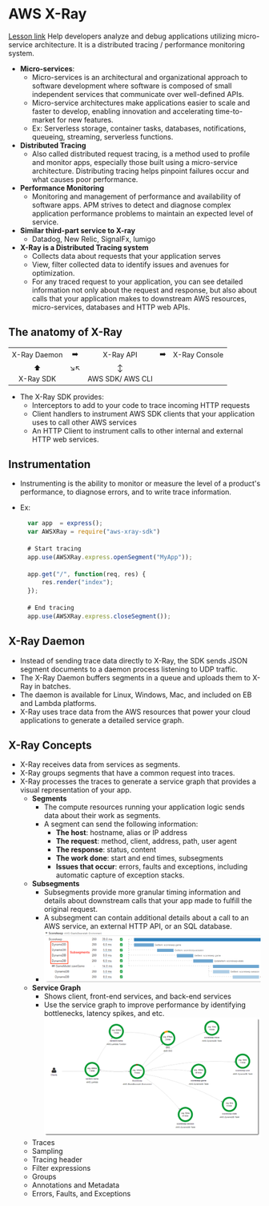 # AWS X-Ray

[Lesson link](https://youtu.be/RrKRN9zRBWs?t=10522)
Help developers analyze and debug applications utilizing micro-service architecture. It is a distributed tracing / performance monitoring system.

- **Micro-services**:
  - Micro-services is an architectural and organizational approach to software development where software is composed of small independent services that communicate over well-defined APIs.
  - Micro-service architectures make applications easier to scale and faster to develop, enabling innovation and accelerating time-to-market for new features.
  - Ex: Serverless storage, container tasks, databases, notifications, queueing, streaming, serverless functions.
- **Distributed Tracing**
  - Also called distributed request tracing, is a method used to profile and monitor apps, especially those built using a micro-service architecture. Distributing tracing helps pinpoint failures occur and what causes poor performance.
- **Performance Monitoring**
  - Monitoring and management of performance and availability of software apps. APM strives to detect and diagnose complex application performance problems to maintain an expected level of service.
- **Similar third-part service to X-ray**
  - Datadog, New Relic, SignalFx, lumigo
- **X-Ray is a Distributed Tracing system**
  - Collects data about requests that your application serves
  - View, filter collected data to identify issues and avenues for optimization.
  - For any traced request to your application, you can see detailed information not only about the request and response, but also about calls that your application makes to downstream AWS resources, micro-services, databases and HTTP web APIs.

## The anatomy of X-Ray

|              |       |                  |       |               |
| :----------: | :---: | :--------------: | :---: | :-----------: |
| X-Ray Daemon |   ➡️   |    X-Ray API     |   ➡️   | X-Ray Console |
|      ⬆️       |  ↘️↖️   |        ↕️         |       |               |
|  X-Ray SDK   |       | AWS SDK/ AWS CLI |       |               |

- The X-Ray SDK provides:
  - Interceptors to add to your code to trace incoming HTTP requests
  - Client handlers to instrument AWS SDK clients that your application uses to call other AWS services
  - An HTTP Client to instrument calls to other internal and external HTTP web services.

## Instrumentation

- Instrumenting is the ability to monitor or measure the level of a product's performance, to diagnose errors, and to write trace information.
- Ex:
  
  ``` javascript
    var app  = express();
    var AWSXRay = require("aws-xray-sdk")

    # Start tracing 
    app.use(AWSXRay.express.openSegment("MyApp"));

    app.get("/", function(req, res) {
        res.render("index");
    });

    # End tracing
    app.use(AWSXRay.express.closeSegment());
  ```

## X-Ray Daemon

- Instead of sending trace data directly to X-Ray, the SDK sends JSON segment documents to a daemon process listening to UDP traffic.
- The X-Ray Daemon buffers segments in a queue and uploads them to X-Ray in batches.
- The daemon is available for Linux, Windows, Mac, and included on EB and Lambda platforms.
- X-Ray uses trace data from the AWS resources that power your cloud applications to generate a detailed service graph.

## X-Ray Concepts

- X-Ray receives data from services as segments.
- X-Ray groups segments that have a common request into traces.
- X-Ray processes the traces to generate a service graph that provides a visual representation of your app.
  - **Segments**
    - The compute resources running your application logic sends data about their work as segments.
    - A segment can send the following information:
      - **The host**: hostname, alias or IP address
      - **The request**: method, client, address, path, user agent
      - **The response**: status, content
      - **The work done**: start and end times, subsegments
      - **Issues that occur**: errors, faults and exceptions, including automatic capture of exception stacks.
  - **Subsegments**
    - Subsegments provide more granular timing information and details about downstream calls that your app made to fulfill the original request.
    - A subsegment can contain additional details about a call to an AWS service, an external HTTP API, or an SQL database.
    - ![subsegments](./subsegments.png)
  - **Service Graph**
    - Shows client, front-end services, and back-end services
    - Use the service graph to improve performance by identifying bottlenecks, latency spikes, and etc.
    ![scorekeep-servicemap](./scorekeep-servicemap.png)
  - Traces
  - Sampling
  - Tracing header
  - Filter expressions
  - Groups
  - Annotations and Metadata
  - Errors, Faults, and Exceptions